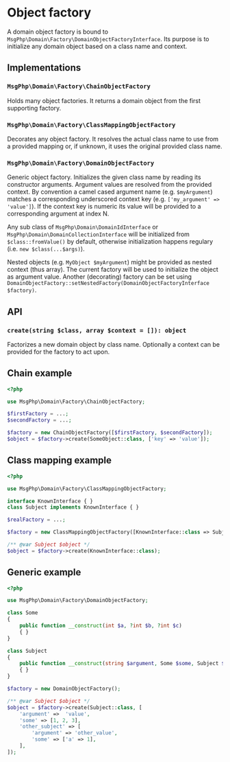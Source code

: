 # Object factory

A domain object factory is bound to `MsgPhp\Domain\Factory\DomainObjectFactoryInterface`. Its purpose is to initialize
any domain object based on a class name and context.

## Implementations

### `MsgPhp\Domain\Factory\ChainObjectFactory`

Holds many object factories. It returns a domain object from the first supporting factory.

### `MsgPhp\Domain\Factory\ClassMappingObjectFactory`

Decorates any object factory. It resolves the actual class name to use from a provided mapping or, if unknown, it uses
the original provided class name.

### `MsgPhp\Domain\Factory\DomainObjectFactory`

Generic object factory. Initializes the given class name by reading its constructor arguments. Argument values are
resolved from the provided context. By convention a camel cased argument name (e.g. `$myArgument`) matches a
corresponding underscored context key (e.g. `['my_argument' => 'value']`). If the context key is numeric its value will
be provided to a corresponding argument at index N.

Any sub class of `MsgPhp\Domain\DomainIdInterface` or `MsgPhp\Domain\DomainCollectionInterface` will be initialized
from `$class::fromValue()` by default, otherwise initialization happens regulary (i.e. `new $class(...$args)`).

Nested objects (e.g. `MyObject $myArgument`) might be provided as nested context (thus array). The current factory will
be used to initialize the object as argument value. Another (decorating) factory can be set using 
`DomainObjectFactory::setNestedFactory(DomainObjectFactoryInterface $factory)`.

## API

### `create(string $class, array $context = []): object`

Factorizes a new domain object by class name. Optionally a context can be provided for the factory to act upon.

## Chain example

```php
<?php

use MsgPhp\Domain\Factory\ChainObjectFactory;

$firstFactory = ...;
$secondFactory = ...;

$factory = new ChainObjectFactory([$firstFactory, $secondFactory]);
$object = $factory->create(SomeObject::class, ['key' => 'value']);
```

## Class mapping example

```php
<?php

use MsgPhp\Domain\Factory\ClassMappingObjectFactory;

interface KnownInterface { }
class Subject implements KnownInterface { }

$realFactory = ...;

$factory = new ClassMappingObjectFactory([KnownInterface::class => Subject::class], $realFactory);

/** @var Subject $object */
$object = $factory->create(KnownInterface::class);
```

## Generic example

```php
<?php

use MsgPhp\Domain\Factory\DomainObjectFactory;

class Some
{
    public function __construct(int $a, ?int $b, ?int $c)
    { }
}

class Subject
{
    public function __construct(string $argument, Some $some, Subject $otherSubject = null)
    { }
}

$factory = new DomainObjectFactory();

/** @var Subject $object */
$object = $factory->create(Subject::class, [
    'argument' =>  'value',
    'some' => [1, 2, 3],
    'other_subject' => [
        'argument' => 'other_value',
        'some' => ['a' => 1],
    ],
]);
```
